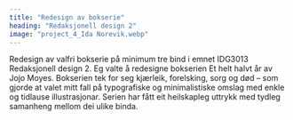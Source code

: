 ```yaml
---
title: "Redesign av bokserie"
heading: "Redaksjonell design 2"
image: "project_4_Ida Norevik.webp"
---
```


Redesign av valfri bokserie på minimum tre bind i emnet IDG3013 Redaksjonell design 2. Eg valte å redesigne bokserien Et helt halvt år av Jojo Moyes. Bokserien tek for seg kjærleik, forelsking, sorg og død – som gjorde at valet mitt fall på typografiske og minimalistiske omslag med enkle og tidlause illustrasjonar. Serien har fått eit heilskapleg uttrykk med tydleg samanheng mellom dei ulike binda.
